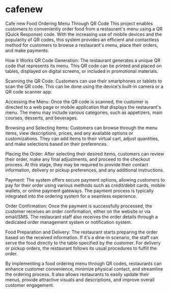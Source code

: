 # cafenew
Cafe new
Food Ordering Menu Through QR Code
This project enables customers to conveniently order food from a restaurant's menu using a QR (Quick Response) code. With the increasing use of mobile devices and the popularity of QR codes, this system provides an efficient and contactless method for customers to browse a restaurant's menu, place their orders, and make payments.

How it Works
QR Code Generation: The restaurant generates a unique QR code that represents its menu. This QR code can be printed and placed on tables, displayed on digital screens, or included in promotional materials.

Scanning the QR Code: Customers can use their smartphones or tablets to scan the QR code. This can be done using the device's built-in camera or a QR code scanner app.

Accessing the Menu: Once the QR code is scanned, the customer is directed to a web page or mobile application that displays the restaurant's menu. The menu may include various categories, such as appetizers, main courses, desserts, and beverages.

Browsing and Selecting Items: Customers can browse through the menu items, view descriptions, prices, and any available options or customizations. They can add items to their virtual cart, adjust quantities, and make selections based on their preferences.

Placing the Order: After selecting their desired items, customers can review their order, make any final adjustments, and proceed to the checkout process. At this stage, they may be required to provide their contact information, delivery or pickup preferences, and any additional instructions.

Payment: The system offers secure payment options, allowing customers to pay for their order using various methods such as credit/debit cards, mobile wallets, or online payment gateways. The payment process is typically integrated into the ordering system for a seamless experience.

Order Confirmation: Once the payment is successfully processed, the customer receives an order confirmation, either on the website or via email/SMS. The restaurant staff also receives the order details through a dedicated order management system or notification system.

Food Preparation and Delivery: The restaurant starts preparing the order based on the received information. If it's a dine-in scenario, the staff can serve the food directly to the table specified by the customer. For delivery or pickup orders, the restaurant follows its usual procedures to fulfill the order.

By implementing a food ordering menu through QR codes, restaurants can enhance customer convenience, minimize physical contact, and streamline the ordering process. It also allows restaurants to easily update their menus, provide attractive visuals and descriptions, and improve overall customer engagement.
